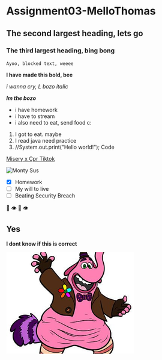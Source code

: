 # Assignment03-MelloThomas

## The second largest heading, lets go

### The third largest heading, bing bong

```
Ayoo, blocked text, weeee
```

**I have made this bold, bee**

*i wanna cry, L bozo italic*

***Im the _bozo_***

- i have homework
- i have to stream
- i also need to eat, send food c:

1. I got to eat. maybe
2. I read java need practice
3. //System.out.print("Hello world!"); Code

[Misery x Cpr Tiktok](https://youtu.be/nU-MMfejDoI)

![Monty ~~Sus~~](https://preview.redd.it/gb11nw5tv2881.jpg?width=960&crop=smart&auto=webp&s=fbc8b217982228b7499138d5aca8f0f55381d1da)

- [x] Homework
- [ ] My will to live
- [ ] Beating Security Breach

:eggplant:  :eye: 	:lips:  :eye:



## Yes

**I dont know if this is correct**

![bingbong](https://github.com/mello-jams/Assignment03Part3-MelloThomas/blob/main/assests/bingbong.jpg)
